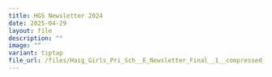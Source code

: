 ```yaml
---
title: HGS Newsletter 2024
date: 2025-04-29
layout: file
description: ""
image: ""
variant: tiptap
file_url: /files/Haig_Girls_Pri_Sch__E_Newsletter_Final__1__compressed__1_.pdf
---
```

